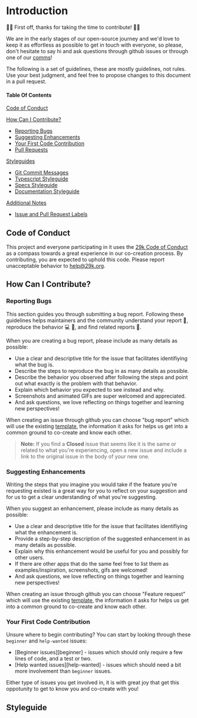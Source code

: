 # Introduction

🤍🎉 First off, thanks for taking the time to contribute! 🎉🤍

We are in the early stages of our open-source journey and we'd love to keep it as effortless as possible to get in touch with everyone, so please, don't hesitate to say hi and ask questions through github issues or through one of our [comms](#comms)!

The following is a set of guidelines, these are mostly guidelines, not rules. Use your best judgment, and feel free to propose changes to this document in a pull request.

#### Table Of Contents

[Code of Conduct](#code-of-conduct)

[How Can I Contribute?](#how-can-i-contribute)

- [Reporting Bugs](#reporting-bugs)
- [Suggesting Enhancements](#suggesting-enhancements)
- [Your First Code Contribution](#your-first-code-contribution)
- [Pull Requests](#pull-requests)

[Styleguides](#styleguides)

- [Git Commit Messages](#git-commit-messages)
- [Typescript Styleguide](#typescript-styleguide)
- [Specs Styleguide](#specs-styleguide)
- [Documentation Styleguide](#documentation-styleguide)

[Additional Notes](#additional-notes)

- [Issue and Pull Request Labels](#issue-and-pull-request-labels)

## Code of Conduct

This project and everyone participating in it uses the [29k Code of Conduct](CODE_OF_CONDUCT.md) as a compass towards a great experience in our co-creation process. By contributing, you are expected to uphold this code. Please report unacceptable behavior to [help@29k.org](mailto:help@29k.org).

## How Can I Contribute?

### Reporting Bugs

This section guides you through submitting a bug report. Following these guidelines helps maintainers and the community understand your report 🧙, reproduce the behavior 💻 🧭, and find related reports 🔎.

When you are creating a bug report, please include as many details as possible:

- Use a clear and descriptive title for the issue that facilitates identifiying what the bug is.
- Describe the steps to reproduce the bug in as many details as possible.
- Describe the behavior you observed after following the steps and point out what exactly is the problem with that behavior.
- Explain which behavior you expected to see instead and why.
- Screenshots and animated GIFs are super welcomed and appreciated.
- And ask questions, we love reflecting on things together and learning new perspectives!

When creating an issue through github you can choose "bug report" which will use the existing [template](https://github.com/29k/.github/blob/master/.github/ISSUE_TEMPLATE/bug_report.md), the information it asks for helps us get into a common ground to co-create and know each other.

> **Note:** If you find a **Closed** issue that seems like it is the same or related to what you're experiencing, open a new issue and include a link to the original issue in the body of your new one.

### Suggesting Enhancements

Writing the steps that you imagine you would take if the feature you're requesting existed is a great way for you to reflect on your suggestion and for us to get a clear understanding of what you're suggesting.

When you suggest an enhancement, please include as many details as possible:

- Use a clear and descriptive title for the issue that facilitates identifiying what the enhancement is.
- Provide a step-by-step description of the suggested enhancement in as many details as possible.
- Explain why this enhancement would be useful for you and possibly for other users.
- If there are other apps that do the same feel free to list them as examples/inspiration, screenshots, gifs are welcomed!
- And ask questions, we love reflecting on things together and learning new perspectives!

When creating an issue through github you can choose "Feature request" which will use the existing [template](https://github.com/29k/.github/blob/master/.github/ISSUE_TEMPLATE/feature_request.md), the information it asks for helps us get into a common ground to co-create and know each other.

### Your First Code Contribution

Unsure where to begin contributing? You can start by looking through these `beginner` and `help-wanted` issues:

- [Beginner issues][beginner] - issues which should only require a few lines of code, and a test or two.
- [Help wanted issues][help-wanted] - issues which should need a bit more involvement than `beginner` issues.

Either type of issues you get involved in, it is with great joy that get this oppotunity to get to know you and co-create with you!

## Styleguide
